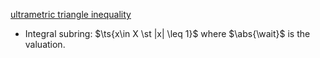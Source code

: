 [ultrametric triangle inequality](ultrametric%20triangle%20inequality)

- Integral subring: $\ts{x\in X \st |x|  \leq 1}$ where $\abs{\wait}$ is the valuation.